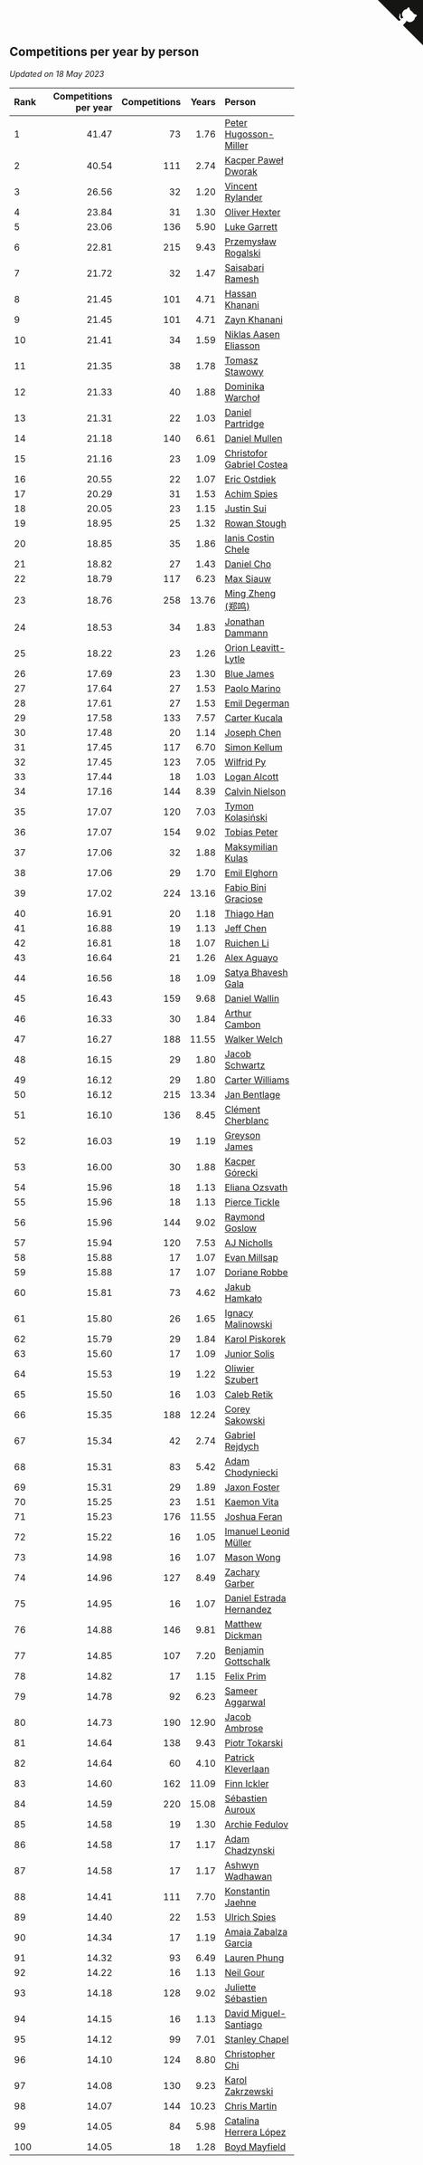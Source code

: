 ## Competitions per year by person

*Updated on 18 May 2023*

| Rank | Competitions per year | Competitions | Years | Person |
| :--- | ---: | ---: | ---: | :--- |
| 1 | 41.47 | 73 | 1.76 | [Peter Hugosson-Miller](https://www.worldcubeassociation.org/persons/2021HUGO01) |
| 2 | 40.54 | 111 | 2.74 | [Kacper Paweł Dworak](https://www.worldcubeassociation.org/persons/2020DWOR01) |
| 3 | 26.56 | 32 | 1.20 | [Vincent Rylander](https://www.worldcubeassociation.org/persons/2022RYLA01) |
| 4 | 23.84 | 31 | 1.30 | [Oliver Hexter](https://www.worldcubeassociation.org/persons/2022HEXT01) |
| 5 | 23.06 | 136 | 5.90 | [Luke Garrett](https://www.worldcubeassociation.org/persons/2017GARR05) |
| 6 | 22.81 | 215 | 9.43 | [Przemysław Rogalski](https://www.worldcubeassociation.org/persons/2013ROGA02) |
| 7 | 21.72 | 32 | 1.47 | [Saisabari Ramesh](https://www.worldcubeassociation.org/persons/2021RAME01) |
| 8 | 21.45 | 101 | 4.71 | [Hassan Khanani](https://www.worldcubeassociation.org/persons/2018KHAN26) |
| 9 | 21.45 | 101 | 4.71 | [Zayn Khanani](https://www.worldcubeassociation.org/persons/2018KHAN28) |
| 10 | 21.41 | 34 | 1.59 | [Niklas Aasen Eliasson](https://www.worldcubeassociation.org/persons/2021ELIA01) |
| 11 | 21.35 | 38 | 1.78 | [Tomasz Stawowy](https://www.worldcubeassociation.org/persons/2021STAW01) |
| 12 | 21.33 | 40 | 1.88 | [Dominika Warchoł](https://www.worldcubeassociation.org/persons/2021WARC01) |
| 13 | 21.31 | 22 | 1.03 | [Daniel Partridge](https://www.worldcubeassociation.org/persons/2022PART02) |
| 14 | 21.18 | 140 | 6.61 | [Daniel Mullen](https://www.worldcubeassociation.org/persons/2016MULL04) |
| 15 | 21.16 | 23 | 1.09 | [Christofor Gabriel Costea](https://www.worldcubeassociation.org/persons/2022COST03) |
| 16 | 20.55 | 22 | 1.07 | [Eric Ostdiek](https://www.worldcubeassociation.org/persons/2022OSTD01) |
| 17 | 20.29 | 31 | 1.53 | [Achim Spies](https://www.worldcubeassociation.org/persons/2021SPIE01) |
| 18 | 20.05 | 23 | 1.15 | [Justin Sui](https://www.worldcubeassociation.org/persons/2022SUIJ01) |
| 19 | 18.95 | 25 | 1.32 | [Rowan Stough](https://www.worldcubeassociation.org/persons/2022STOU01) |
| 20 | 18.85 | 35 | 1.86 | [Ianis Costin Chele](https://www.worldcubeassociation.org/persons/2021CHEL01) |
| 21 | 18.82 | 27 | 1.43 | [Daniel Cho](https://www.worldcubeassociation.org/persons/2021CHOD01) |
| 22 | 18.79 | 117 | 6.23 | [Max Siauw](https://www.worldcubeassociation.org/persons/2017SIAU02) |
| 23 | 18.76 | 258 | 13.76 | [Ming Zheng (郑鸣)](https://www.worldcubeassociation.org/persons/2009ZHEN11) |
| 24 | 18.53 | 34 | 1.83 | [Jonathan Dammann](https://www.worldcubeassociation.org/persons/2021DAMM01) |
| 25 | 18.22 | 23 | 1.26 | [Orion Leavitt-Lytle](https://www.worldcubeassociation.org/persons/2022LEAV01) |
| 26 | 17.69 | 23 | 1.30 | [Blue James](https://www.worldcubeassociation.org/persons/2022JAME01) |
| 27 | 17.64 | 27 | 1.53 | [Paolo Marino](https://www.worldcubeassociation.org/persons/2021MARI04) |
| 28 | 17.61 | 27 | 1.53 | [Emil Degerman](https://www.worldcubeassociation.org/persons/2021DEGE01) |
| 29 | 17.58 | 133 | 7.57 | [Carter Kucala](https://www.worldcubeassociation.org/persons/2015KUCA01) |
| 30 | 17.48 | 20 | 1.14 | [Joseph Chen](https://www.worldcubeassociation.org/persons/2022CHEN16) |
| 31 | 17.45 | 117 | 6.70 | [Simon Kellum](https://www.worldcubeassociation.org/persons/2016KELL12) |
| 32 | 17.45 | 123 | 7.05 | [Wilfrid Py](https://www.worldcubeassociation.org/persons/2016PYWI01) |
| 33 | 17.44 | 18 | 1.03 | [Logan Alcott](https://www.worldcubeassociation.org/persons/2022ALCO02) |
| 34 | 17.16 | 144 | 8.39 | [Calvin Nielson](https://www.worldcubeassociation.org/persons/2014NIEL03) |
| 35 | 17.07 | 120 | 7.03 | [Tymon Kolasiński](https://www.worldcubeassociation.org/persons/2016KOLA02) |
| 36 | 17.07 | 154 | 9.02 | [Tobias Peter](https://www.worldcubeassociation.org/persons/2014PETE03) |
| 37 | 17.06 | 32 | 1.88 | [Maksymilian Kulas](https://www.worldcubeassociation.org/persons/2021KULA02) |
| 38 | 17.06 | 29 | 1.70 | [Emil Elghorn](https://www.worldcubeassociation.org/persons/2021ELGH01) |
| 39 | 17.02 | 224 | 13.16 | [Fabio Bini Graciose](https://www.worldcubeassociation.org/persons/2010GRAC02) |
| 40 | 16.91 | 20 | 1.18 | [Thiago Han](https://www.worldcubeassociation.org/persons/2022HANT01) |
| 41 | 16.88 | 19 | 1.13 | [Jeff Chen](https://www.worldcubeassociation.org/persons/2022CHEN19) |
| 42 | 16.81 | 18 | 1.07 | [Ruichen Li](https://www.worldcubeassociation.org/persons/2022LIRU02) |
| 43 | 16.64 | 21 | 1.26 | [Alex Aguayo](https://www.worldcubeassociation.org/persons/2022AGUA01) |
| 44 | 16.56 | 18 | 1.09 | [Satya Bhavesh Gala](https://www.worldcubeassociation.org/persons/2022GALA03) |
| 45 | 16.43 | 159 | 9.68 | [Daniel Wallin](https://www.worldcubeassociation.org/persons/2013WALL03) |
| 46 | 16.33 | 30 | 1.84 | [Arthur Cambon](https://www.worldcubeassociation.org/persons/2021CAMB01) |
| 47 | 16.27 | 188 | 11.55 | [Walker Welch](https://www.worldcubeassociation.org/persons/2011WELC01) |
| 48 | 16.15 | 29 | 1.80 | [Jacob Schwartz](https://www.worldcubeassociation.org/persons/2021SCHW01) |
| 49 | 16.12 | 29 | 1.80 | [Carter Williams](https://www.worldcubeassociation.org/persons/2021WILL06) |
| 50 | 16.12 | 215 | 13.34 | [Jan Bentlage](https://www.worldcubeassociation.org/persons/2010BENT01) |
| 51 | 16.10 | 136 | 8.45 | [Clément Cherblanc](https://www.worldcubeassociation.org/persons/2014CHER05) |
| 52 | 16.03 | 19 | 1.19 | [Greyson James](https://www.worldcubeassociation.org/persons/2022JAME02) |
| 53 | 16.00 | 30 | 1.88 | [Kacper Górecki](https://www.worldcubeassociation.org/persons/2021GORE01) |
| 54 | 15.96 | 18 | 1.13 | [Eliana Ozsvath](https://www.worldcubeassociation.org/persons/2022OZSV01) |
| 55 | 15.96 | 18 | 1.13 | [Pierce Tickle](https://www.worldcubeassociation.org/persons/2022TICK01) |
| 56 | 15.96 | 144 | 9.02 | [Raymond Goslow](https://www.worldcubeassociation.org/persons/2014GOSL01) |
| 57 | 15.94 | 120 | 7.53 | [AJ Nicholls](https://www.worldcubeassociation.org/persons/2015NICH04) |
| 58 | 15.88 | 17 | 1.07 | [Evan Millsap](https://www.worldcubeassociation.org/persons/2022MILL05) |
| 59 | 15.88 | 17 | 1.07 | [Doriane Robbe](https://www.worldcubeassociation.org/persons/2022ROBB03) |
| 60 | 15.81 | 73 | 4.62 | [Jakub Hamkało](https://www.worldcubeassociation.org/persons/2018HAMK01) |
| 61 | 15.80 | 26 | 1.65 | [Ignacy Malinowski](https://www.worldcubeassociation.org/persons/2021MALI02) |
| 62 | 15.79 | 29 | 1.84 | [Karol Piskorek](https://www.worldcubeassociation.org/persons/2021PISK01) |
| 63 | 15.60 | 17 | 1.09 | [Junior Solis](https://www.worldcubeassociation.org/persons/2022SOLI03) |
| 64 | 15.53 | 19 | 1.22 | [Oliwier Szubert](https://www.worldcubeassociation.org/persons/2022SZUB01) |
| 65 | 15.50 | 16 | 1.03 | [Caleb Retik](https://www.worldcubeassociation.org/persons/2022RETI01) |
| 66 | 15.35 | 188 | 12.24 | [Corey Sakowski](https://www.worldcubeassociation.org/persons/2011SAKO01) |
| 67 | 15.34 | 42 | 2.74 | [Gabriel Rejdych](https://www.worldcubeassociation.org/persons/2020REJD01) |
| 68 | 15.31 | 83 | 5.42 | [Adam Chodyniecki](https://www.worldcubeassociation.org/persons/2017CHOD02) |
| 69 | 15.31 | 29 | 1.89 | [Jaxon Foster](https://www.worldcubeassociation.org/persons/2021FOST01) |
| 70 | 15.25 | 23 | 1.51 | [Kaemon Vita](https://www.worldcubeassociation.org/persons/2021VITA01) |
| 71 | 15.23 | 176 | 11.55 | [Joshua Feran](https://www.worldcubeassociation.org/persons/2011FERA01) |
| 72 | 15.22 | 16 | 1.05 | [Imanuel Leonid Müller](https://www.worldcubeassociation.org/persons/2022MULL02) |
| 73 | 14.98 | 16 | 1.07 | [Mason Wong](https://www.worldcubeassociation.org/persons/2022WONG03) |
| 74 | 14.96 | 127 | 8.49 | [Zachary Garber](https://www.worldcubeassociation.org/persons/2014GARB01) |
| 75 | 14.95 | 16 | 1.07 | [Daniel Estrada Hernandez](https://www.worldcubeassociation.org/persons/2022HERN07) |
| 76 | 14.88 | 146 | 9.81 | [Matthew Dickman](https://www.worldcubeassociation.org/persons/2013DICK01) |
| 77 | 14.85 | 107 | 7.20 | [Benjamin Gottschalk](https://www.worldcubeassociation.org/persons/2016GOTT01) |
| 78 | 14.82 | 17 | 1.15 | [Felix Prim](https://www.worldcubeassociation.org/persons/2022PRIM01) |
| 79 | 14.78 | 92 | 6.23 | [Sameer Aggarwal](https://www.worldcubeassociation.org/persons/2017AGGA01) |
| 80 | 14.73 | 190 | 12.90 | [Jacob Ambrose](https://www.worldcubeassociation.org/persons/2010AMBR01) |
| 81 | 14.64 | 138 | 9.43 | [Piotr Tokarski](https://www.worldcubeassociation.org/persons/2013TOKA01) |
| 82 | 14.64 | 60 | 4.10 | [Patrick Kleverlaan](https://www.worldcubeassociation.org/persons/2019KLEV01) |
| 83 | 14.60 | 162 | 11.09 | [Finn Ickler](https://www.worldcubeassociation.org/persons/2012ICKL01) |
| 84 | 14.59 | 220 | 15.08 | [Sébastien Auroux](https://www.worldcubeassociation.org/persons/2008AURO01) |
| 85 | 14.58 | 19 | 1.30 | [Archie Fedulov](https://www.worldcubeassociation.org/persons/2022FEDU01) |
| 86 | 14.58 | 17 | 1.17 | [Adam Chadzynski](https://www.worldcubeassociation.org/persons/2022CHAD02) |
| 87 | 14.58 | 17 | 1.17 | [Ashwyn Wadhawan](https://www.worldcubeassociation.org/persons/2022WADH02) |
| 88 | 14.41 | 111 | 7.70 | [Konstantin Jaehne](https://www.worldcubeassociation.org/persons/2015JAEH01) |
| 89 | 14.40 | 22 | 1.53 | [Ulrich Spies](https://www.worldcubeassociation.org/persons/2021SPIE02) |
| 90 | 14.34 | 17 | 1.19 | [Amaia Zabalza Garcia](https://www.worldcubeassociation.org/persons/2022GARC03) |
| 91 | 14.32 | 93 | 6.49 | [Lauren Phung](https://www.worldcubeassociation.org/persons/2016PHUN02) |
| 92 | 14.22 | 16 | 1.13 | [Neil Gour](https://www.worldcubeassociation.org/persons/2022GOUR01) |
| 93 | 14.18 | 128 | 9.02 | [Juliette Sébastien](https://www.worldcubeassociation.org/persons/2014SEBA01) |
| 94 | 14.15 | 16 | 1.13 | [David Miguel-Santiago](https://www.worldcubeassociation.org/persons/2022MIGU02) |
| 95 | 14.12 | 99 | 7.01 | [Stanley Chapel](https://www.worldcubeassociation.org/persons/2016CHAP04) |
| 96 | 14.10 | 124 | 8.80 | [Christopher Chi](https://www.worldcubeassociation.org/persons/2014CHIC01) |
| 97 | 14.08 | 130 | 9.23 | [Karol Zakrzewski](https://www.worldcubeassociation.org/persons/2014ZAKR01) |
| 98 | 14.07 | 144 | 10.23 | [Chris Martin](https://www.worldcubeassociation.org/persons/2013MART03) |
| 99 | 14.05 | 84 | 5.98 | [Catalina Herrera López](https://www.worldcubeassociation.org/persons/2017LOPE31) |
| 100 | 14.05 | 18 | 1.28 | [Boyd Mayfield](https://www.worldcubeassociation.org/persons/2022MAYF01) |


<a href="https://github.com/JustinTimeCuber/wca_statistics" class="github-corner" aria-label="View source on Github"><svg width="80" height="80" viewBox="0 0 250 250" style="fill:#151513; color:#fff; position: absolute; top: 0; border: 0; right: 0;" aria-hidden="true"><path d="M0,0 L115,115 L130,115 L142,142 L250,250 L250,0 Z"></path><path d="M128.3,109.0 C113.8,99.7 119.0,89.6 119.0,89.6 C122.0,82.7 120.5,78.6 120.5,78.6 C119.2,72.0 123.4,76.3 123.4,76.3 C127.3,80.9 125.5,87.3 125.5,87.3 C122.9,97.6 130.6,101.9 134.4,103.2" fill="currentColor" style="transform-origin: 130px 106px;" class="octo-arm"></path><path d="M115.0,115.0 C114.9,115.1 118.7,116.5 119.8,115.4 L133.7,101.6 C136.9,99.2 139.9,98.4 142.2,98.6 C133.8,88.0 127.5,74.4 143.8,58.0 C148.5,53.4 154.0,51.2 159.7,51.0 C160.3,49.4 163.2,43.6 171.4,40.1 C171.4,40.1 176.1,42.5 178.8,56.2 C183.1,58.6 187.2,61.8 190.9,65.4 C194.5,69.0 197.7,73.2 200.1,77.6 C213.8,80.2 216.3,84.9 216.3,84.9 C212.7,93.1 206.9,96.0 205.4,96.6 C205.1,102.4 203.0,107.8 198.3,112.5 C181.9,128.9 168.3,122.5 157.7,114.1 C157.9,116.9 156.7,120.9 152.7,124.9 L141.0,136.5 C139.8,137.7 141.6,141.9 141.8,141.8 Z" fill="currentColor" class="octo-body"></path></svg></a><style>.github-corner:hover .octo-arm{animation:octocat-wave 560ms ease-in-out}@keyframes octocat-wave{0%,100%{transform:rotate(0)}20%,60%{transform:rotate(-25deg)}40%,80%{transform:rotate(10deg)}}@media (max-width:500px){.github-corner:hover .octo-arm{animation:none}.github-corner .octo-arm{animation:octocat-wave 560ms ease-in-out}}</style>
